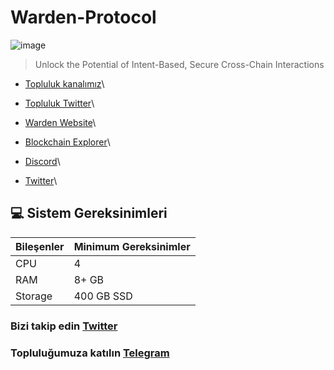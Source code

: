 # Warden-Protocol

![image](https://github.com/molla202/Warden-Protocol/assets/91562185/32f62d0a-d2b1-4dfa-9b6a-60395461025f)

> Unlock the Potential of Intent-Based, Secure Cross-Chain Interactions

* [Topluluk kanalımız](https://t.me/corenodechat)\

* [Topluluk Twitter](https://twitter.com/corenodeHQ)\

* [Warden Website](https://wardenprotocol.org/)\

* [Blockchain Explorer](https://warden-explorer.paranorm.pro/warden/block)\

* [Discord](https://discord.gg/gbPAKUhH)\

* [Twitter](https://twitter.com/wardenprotocol)\


## 💻 Sistem Gereksinimleri

| Bileşenler | Minimum Gereksinimler |
| ---------- | --------------------- |
| CPU        | 4                     |
| RAM        | 8+ GB                 |
| Storage    | 400 GB SSD            |

### Bizi takip edin [Twitter](https://twitter.com/corenodeHQ)

### Topluluğumuza katılın [Telegram](https://t.me/corenodechat)
